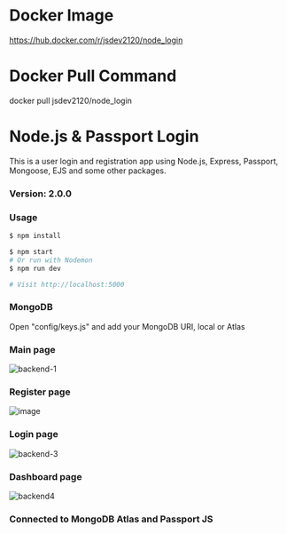 # Docker Image
https://hub.docker.com/r/jsdev2120/node_login


# Docker Pull Command
docker pull jsdev2120/node_login

# Node.js & Passport Login

This is a user login and registration app using Node.js, Express, Passport, Mongoose, EJS and some other packages.

### Version: 2.0.0

### Usage

```sh
$ npm install
```

```sh
$ npm start
# Or run with Nodemon
$ npm run dev

# Visit http://localhost:5000
```

### MongoDB

Open "config/keys.js" and add your MongoDB URI, local or Atlas

### Main page

![backend-1](https://user-images.githubusercontent.com/79122672/114320440-926c0480-9adb-11eb-9477-bd473fe06b3a.JPG)

### Register page

![image](https://user-images.githubusercontent.com/79122672/114320475-aa438880-9adb-11eb-9a87-b8d91f0a88d7.png)

### Login page

![backend-3](https://user-images.githubusercontent.com/79122672/114320541-e1b23500-9adb-11eb-974b-a84a377f0227.JPG)

### Dashboard page

![backend4](https://user-images.githubusercontent.com/79122672/114320559-fa224f80-9adb-11eb-99f9-ff82cef9df0d.JPG)


### Connected to MongoDB Atlas and Passport JS 
